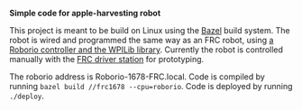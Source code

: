 **Simple code for apple-harvesting robot**



This project is meant to be build on Linux using the [Bazel](http://www.bazel.io) build system. The robot is wired and programmed the same way as an FRC robot, using [a Roborio controller and the WPILib library](https://wpilib.screenstepslive.com/s). Currently the robot is controlled manually with the [FRC driver station](https://wpilib.screenstepslive.com/s/4485/m/24192) for prototyping.

The roborio address is Roborio-1678-FRC.local. Code is compiled by running `bazel build //frc1678 --cpu=roborio`. Code is deployed by running `./deploy`.